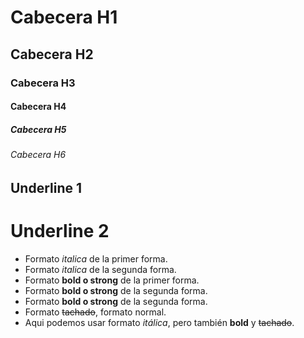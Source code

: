 # Cabecera H1
## Cabecera H2
### Cabecera H3
#### Cabecera H4
##### Cabecera H5
###### Cabecera H6

Underline 1
-----------

Underline 2 
===========

- Formato *italica* de la primer forma.
- Formato _italica_ de la segunda forma.
- Formato **bold o strong** de la primer forma.
- Formato __bold o strong__ de la segunda forma.
- Formato __bold o strong__ de la segunda forma.
- Formato ~~tachado~~, formato normal.
- Aqui podemos usar formato *itálica*, pero también **bold** y ~~tachado~~.